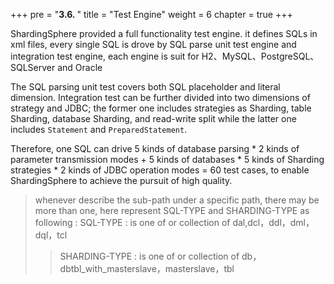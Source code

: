+++
pre = "<b>3.6. </b>"
title = "Test Engine"
weight = 6
chapter = true
+++

ShardingSphere provided a full functionality test engine. it defines SQLs in xml files, every single SQL is drove by SQL parse unit test engine and integration test engine,
each engine is suit for H2、MySQL、PostgreSQL、SQLServer and Oracle

The SQL parsing unit test covers both SQL placeholder and literal dimension. 
Integration test can be further divided into two dimensions of strategy and JDBC; the former one includes strategies as Sharding, table Sharding, database Sharding, and read-write split while the latter one includes `Statement` and `PreparedStatement`.

Therefore, one SQL can drive 5 kinds of database parsing * 2 kinds of parameter transmission modes + 5 kinds of databases * 5 kinds of Sharding strategies * 2 kinds of JDBC operation modes = 60 test cases, to enable ShardingSphere to achieve the pursuit of high quality.

> whenever describe the sub-path under a specific path, there may be more than one, here represent SQL-TYPE and SHARDING-TYPE as following :
>SQL-TYPE : is one of or collection of dal,dcl，ddl，dml，dql，tcl
>>SHARDING-TYPE : is one of or collection of db，dbtbl_with_masterslave，masterslave，tbl
